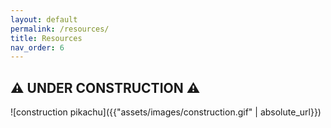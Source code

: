 ```yaml
---
layout: default
permalink: /resources/
title: Resources
nav_order: 6
---
```

## :warning: UNDER CONSTRUCTION :warning:

![construction pikachu]({{"assets/images/construction.gif" | absolute_url}})